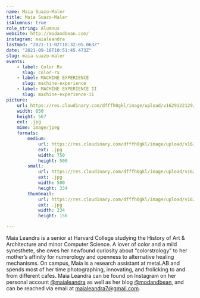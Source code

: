 ```yaml
---
name: Maia Suazo-Maler
title: Maia Suazo-Maler
isAlumnus: true
role_string: Alumnus
website: http://modandbean.com/
instagram: maialeandra
lastmod: "2021-11-02T18:32:05.063Z"
date: "2021-09-16T10:51:45.473Z"
slug: maia-suazo-maler
events:
    - label: Color Rx
      slug: color-rx
    - label: MACHINE EXPERIENCE
      slug: machine-experience
    - label: MACHINE EXPERIENCE II
      slug: machine-experience-ii
picture:
    url: https://res.cloudinary.com/dfffh0gkl/image/upload/v1629122129/maia_0bf4d55c3b.jpg
    width: 850
    height: 567
    ext: .jpg
    mime: image/jpeg
    formats:
        medium:
            url: https://res.cloudinary.com/dfffh0gkl/image/upload/v1629122130/medium_maia_0bf4d55c3b.jpg
            ext: .jpg
            width: 750
            height: 500
        small:
            url: https://res.cloudinary.com/dfffh0gkl/image/upload/v1629122130/small_maia_0bf4d55c3b.jpg
            ext: .jpg
            width: 500
            height: 334
        thumbnail:
            url: https://res.cloudinary.com/dfffh0gkl/image/upload/v1629122130/thumbnail_maia_0bf4d55c3b.jpg
            ext: .jpg
            width: 234
            height: 156

---
```

Maia Leandra is a senior at Harvard College studying the History of Art & Architecture and minor Computer Science. A lover of color and a mild synesthete, she owes her newfound curiosity about “colorstrology” to her mother’s affinity for numerology and openness to alternative healing mechanisms. On campus, Maia is a research assistant at metaLAB and spends most of her time photographing, innovating, and frolicking to and from different cafes. Maia Leandra can be found on Instagram on her personal account [@maialeandra](https://www.instagram.com/maialeandra/) as well as her blog [@modandbean](http://www.modandbean.com/about/), and can be reached via email at [maialeandra7@gmail.com](mailto:maialeandra7@gmail.com).